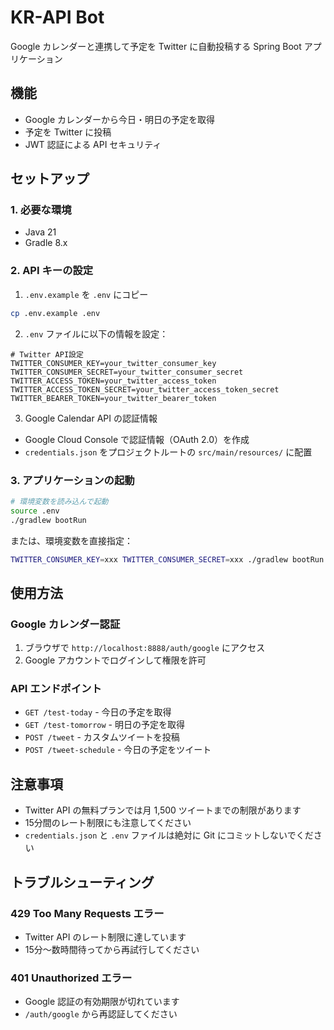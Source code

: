 # KR-API Bot

Google カレンダーと連携して予定を Twitter に自動投稿する Spring Boot アプリケーション

## 機能

- Google カレンダーから今日・明日の予定を取得
- 予定を Twitter に投稿
- JWT 認証による API セキュリティ

## セットアップ

### 1. 必要な環境

- Java 21
- Gradle 8.x

### 2. API キーの設定

1. `.env.example` を `.env` にコピー
```bash
cp .env.example .env
```

2. `.env` ファイルに以下の情報を設定：
```
# Twitter API設定
TWITTER_CONSUMER_KEY=your_twitter_consumer_key
TWITTER_CONSUMER_SECRET=your_twitter_consumer_secret
TWITTER_ACCESS_TOKEN=your_twitter_access_token
TWITTER_ACCESS_TOKEN_SECRET=your_twitter_access_token_secret
TWITTER_BEARER_TOKEN=your_twitter_bearer_token
```

3. Google Calendar API の認証情報
- Google Cloud Console で認証情報（OAuth 2.0）を作成
- `credentials.json` をプロジェクトルートの `src/main/resources/` に配置

### 3. アプリケーションの起動

```bash
# 環境変数を読み込んで起動
source .env
./gradlew bootRun
```

または、環境変数を直接指定：
```bash
TWITTER_CONSUMER_KEY=xxx TWITTER_CONSUMER_SECRET=xxx ./gradlew bootRun
```

## 使用方法

### Google カレンダー認証
1. ブラウザで `http://localhost:8888/auth/google` にアクセス
2. Google アカウントでログインして権限を許可

### API エンドポイント

- `GET /test-today` - 今日の予定を取得
- `GET /test-tomorrow` - 明日の予定を取得
- `POST /tweet` - カスタムツイートを投稿
- `POST /tweet-schedule` - 今日の予定をツイート

## 注意事項

- Twitter API の無料プランでは月 1,500 ツイートまでの制限があります
- 15分間のレート制限にも注意してください
- `credentials.json` と `.env` ファイルは絶対に Git にコミットしないでください

## トラブルシューティング

### 429 Too Many Requests エラー
- Twitter API のレート制限に達しています
- 15分〜数時間待ってから再試行してください

### 401 Unauthorized エラー
- Google 認証の有効期限が切れています
- `/auth/google` から再認証してください